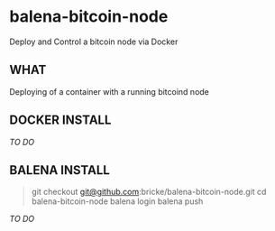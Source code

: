 # balena-bitcoin-node
Deploy and Control a bitcoin node via Docker

## WHAT
Deploying of a container with a running bitcoind node

## DOCKER INSTALL

*TO DO*

## BALENA INSTALL

> git checkout git@github.com:bricke/balena-bitcoin-node.git
> cd balena-bitcoin-node
> balena login
> balena push <address>


*TO DO*
